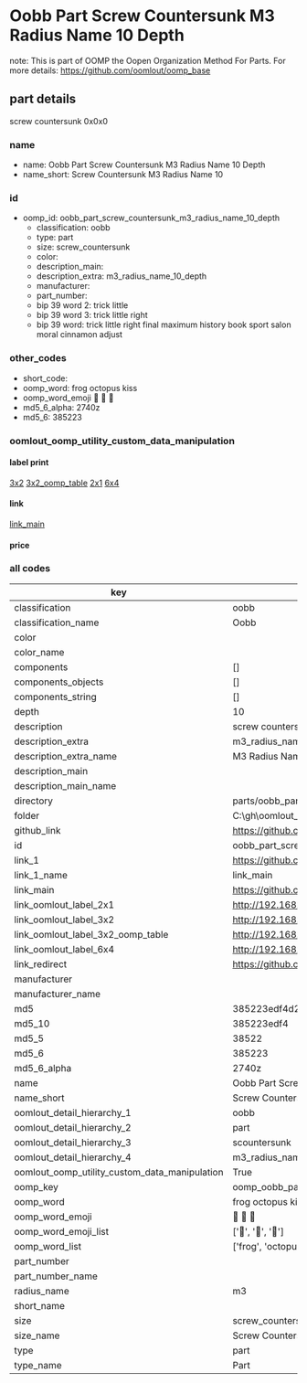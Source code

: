 # Oobb Part Screw Countersunk M3 Radius Name 10 Depth  

note: This is part of OOMP the Oopen Organization Method For Parts. For more details: https://github.com/oomlout/oomp_base

##  part details
  



screw countersunk 0x0x0



### name
* name: Oobb Part Screw Countersunk M3 Radius Name 10 Depth
* name_short: Screw Countersunk M3 Radius Name 10
### id
* oomp_id: oobb_part_screw_countersunk_m3_radius_name_10_depth
  * classification: oobb
  * type: part
  * size: screw_countersunk
  * color: 
  * description_main: 
  * description_extra: m3_radius_name_10_depth
  * manufacturer: 
  * part_number: 
  * bip 39 word 2: trick little
  * bip 39 word 3: trick little right
  * bip 39 word: trick little right final maximum history book sport salon moral cinnamon adjust

### other_codes
* short_code: 
* oomp_word: frog octopus kiss
* oomp_word_emoji :frog: :octopus: :kiss:
* md5_6_alpha: 2740z
* md5_6: 385223






### oomlout_oomp_utility_custom_data_manipulation
#### label print
[3x2](http://192.168.1.245:1112/?label=oomp%202740z)
[3x2_oomp_table](http://192.168.1.108:1112/?label=oomp%202740z)
[2x1](http://192.168.1.242:1112/?label=oomp%202740z)
[6x4](http://192.168.1.55:1112/?label=oomp%202740z)    

#### link

[link_main](https://github.com/oomlout/oomlout_oobb_version_4_generated_parts/tree/main/navigation_oomp/oobb/part/screw_countersunk//m3_radius_name_10_depth/part)                              

#### price







### all codes 
| key | value |  
| --- | --- |  
| classification | oobb |  
| classification_name | Oobb |  
| color |  |  
| color_name |  |  
| components | [] |  
| components_objects | [] |  
| components_string | [] |  
| depth | 10 |  
| description | screw countersunk 0x0x0 |  
| description_extra | m3_radius_name_10_depth |  
| description_extra_name | M3 Radius Name 10 Depth |  
| description_main |  |  
| description_main_name |  |  
| directory | parts/oobb_part_screw_countersunk_m3_radius_name_10_depth |  
| folder | C:\gh\oomlout_oobb_version_4_generated_parts\parts\oobb_part_screw_countersunk_m3_radius_name_10_depth |  
| github_link | https://github.com/oomlout/oomlout_oomp_part_src/tree/main/parts/oobb_part_screw_countersunk_m3_radius_name_10_depth |  
| id | oobb_part_screw_countersunk_m3_radius_name_10_depth |  
| link_1 | https://github.com/oomlout/oomlout_oobb_version_4_generated_parts/tree/main/navigation_oomp/oobb/part/screw_countersunk//m3_radius_name_10_depth/part |  
| link_1_name | link_main |  
| link_main | https://github.com/oomlout/oomlout_oobb_version_4_generated_parts/tree/main/navigation_oomp/oobb/part/screw_countersunk//m3_radius_name_10_depth/part |  
| link_oomlout_label_2x1 | http://192.168.1.242:1112/?label=oomp%202740z |  
| link_oomlout_label_3x2 | http://192.168.1.245:1112/?label=oomp%202740z |  
| link_oomlout_label_3x2_oomp_table | http://192.168.1.108:1112/?label=oomp%202740z |  
| link_oomlout_label_6x4 | http://192.168.1.55:1112/?label=oomp%202740z |  
| link_redirect | https://github.com/oomlout/oomlout_oobb_version_4_generated_parts/tree/main/parts/hardware_screw_countersunk_m3_10 |  
| manufacturer |  |  
| manufacturer_name |  |  
| md5 | 385223edf4d2a331b0c4b56973a0a743 |  
| md5_10 | 385223edf4 |  
| md5_5 | 38522 |  
| md5_6 | 385223 |  
| md5_6_alpha | 2740z |  
| name | Oobb Part Screw Countersunk M3 Radius Name 10 Depth |  
| name_short | Screw Countersunk M3 Radius Name 10 |  
| oomlout_detail_hierarchy_1 | oobb |  
| oomlout_detail_hierarchy_2 | part |  
| oomlout_detail_hierarchy_3 | scountersunk |  
| oomlout_detail_hierarchy_4 | m3_radius_name_10_depth |  
| oomlout_oomp_utility_custom_data_manipulation | True |  
| oomp_key | oomp_oobb_part_screw_countersunk_m3_radius_name_10_depth |  
| oomp_word | frog octopus kiss |  
| oomp_word_emoji | :frog: :octopus: :kiss: |  
| oomp_word_emoji_list | [':frog:', ':octopus:', ':kiss:'] |  
| oomp_word_list | ['frog', 'octopus', 'kiss'] |  
| part_number |  |  
| part_number_name |  |  
| radius_name | m3 |  
| short_name |  |  
| size | screw_countersunk |  
| size_name | Screw Countersunk |  
| type | part |  
| type_name | Part |  
